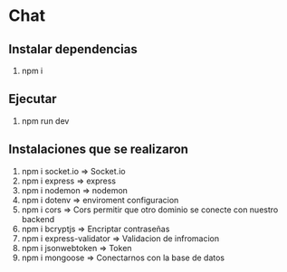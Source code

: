 # Chat

## Instalar dependencias
1. npm i

## Ejecutar
1. npm run dev


## Instalaciones que se realizaron

1. npm i socket.io => Socket.io
2. npm i express => express
3. npm i nodemon => nodemon
4. npm i dotenv => enviroment configuracion
5. npm i cors => Cors permitir que otro dominio se conecte con nuestro backend
6. npm i bcryptjs => Encriptar contraseñas
7. npm i express-validator => Validacion de infromacion
8. npm i jsonwebtoken => Token
9. npm i mongoose => Conectarnos con la base de datos